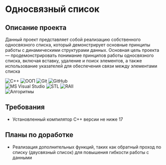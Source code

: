 # Односвязный список

## Описание проекта
Данный проект представляет собой реализацию собственного односвязного списка, который демонстрирует основные принципы работы с динамическими структурами данных. Основная цель проекта — продемонстрировать понимание принципов работы односвязного списка, включая вставку, удаление и поиск элементов, а также использование указателей для обеспечения связи между элементами списка

![C++](https://img.shields.io/badge/C++-blue?logo=c%2B%2B&style=flat-square)
![ООП](https://img.shields.io/badge/ООП-red?style=flat-square)
![Git](https://img.shields.io/badge/Git-orange?logo=git&style=flat-square)
![GitHub](https://img.shields.io/badge/GitHub-black?logo=github&style=flat-square)
<br>
![MS Visual Studio](https://img.shields.io/badge/MS%20Visual%20Studio-lightblue?style=flat-square)
![STL](https://img.shields.io/badge/STL-lightgreen?style=flat-square)
![RAII](https://img.shields.io/badge/RAII-green?style=flat-square)
<br>
![Алгоритмы](https://img.shields.io/badge/Алгоритмы-orange?style=flat-square)

## Требования
- Установленный компилятор C++ версии не ниже 17

## Планы по доработке
- Реализация дополнительных функций, таких как обратный проход по списку (двусвязный список) для повышения гибкости работы с данными
